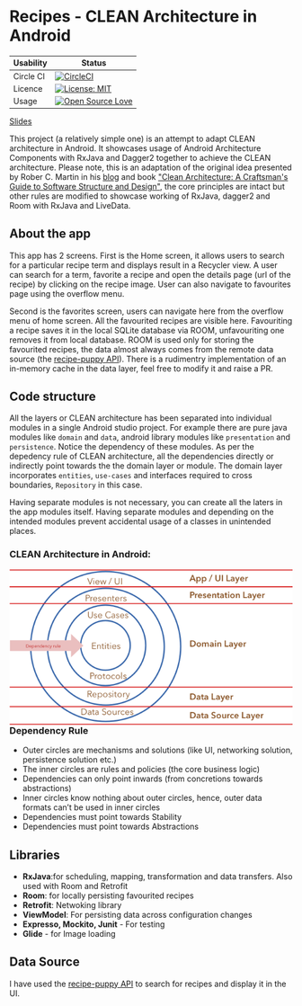 # Recipes - CLEAN Architecture in Android

| Usability | Status |
|--------|--------|
| Circle CI | [![CircleCI](https://circleci.com/gh/drulabs/RecipePuppy/tree/master.svg?style=shield&circle-token=44c7523e8b3194049edc7d69833d0a4648a5445c)](https://circleci.com/gh/drulabs/RecipePuppy/tree/master) |
| Licence | [![License: MIT](https://img.shields.io/github/license/drulabs/RecipePuppy.svg)](https://opensource.org/licenses/MIT) |
| Usage | [![Open Source Love](https://badges.frapsoft.com/os/v1/open-source.svg?v=103)](https://github.com/ellerbrock/open-source-badges/) |


[Slides](https://slides.com/drulabs/recipes-clean-android/#/)

This project (a relatively simple one) is an attempt to adapt CLEAN architecture in Android. It showcases usage of Android Architecture Components with RxJava and Dagger2 together to achieve the CLEAN architecture. Please note, this is an adaptation of the original idea presented by Rober C. Martin in his [blog](http://blog.cleancoder.com/uncle-bob/2012/08/13/the-clean-architecture.html) and book ["Clean Architecture: A Craftsman's Guide to Software Structure and Design"](https://www.amazon.com/Clean-Architecture-Craftsmans-Software-Structure/dp/0134494164), the core principles are intact but other rules are modified to showcase working of RxJava, dagger2 and Room with RxJava and LiveData. 

## About the app

This app has 2 screens. First is the Home screen, it allows users to search for a particular recipe term and displays result in a Recycler view. A user can search for a term, favorite a recipe and open the details page (url of the recipe) by clicking on the recipe image. User can also navigate to favourites page using the overflow menu.

Second is the favorites screen, users can navigate here from the overflow menu of home screen. All the favourited recipes are visible here. Favouriting a recipe saves it in the local SQLite database via ROOM, unfavouriting one removes it from local database. ROOM is used only for storing the favourited recipes, the data almost always comes from the remote data source (the [recipe-puppy API](http://www.recipepuppy.com/about/api/)). There is a rudimentry implementation of an in-memory cache in the data layer, feel free to modify it and raise a PR.

## Code structure

All the layers or CLEAN architecture has been separated into individual modules in a single Android studio project. For example there are pure java modules like `domain` and `data`, android library modules like `presentation` and `persistence`. Notice the dependency of these modules. As per the depedency rule of CLEAN architecture, all the dependencies directly or indirectly point towards the the domain layer or module. The domain layer incorporates `entities`, `use-cases` and interfaces required to cross boundaries, `Repository` in this case.

Having separate modules is not necessary, you can create all the laters in the app modules itself. Having separate modules and depending on the intended modules prevent accidental usage of a classes in unintended places.

### CLEAN Architecture in Android:

<img src="docs/CLEAN_ARCH_IMPL.png" alt="CLEAN Architecture in Android" style="float: left; margin-right: 10px;">

### Dependency Rule

- Outer circles are mechanisms and solutions (like UI, networking solution, persistence solution etc.)
- The inner circles are rules and policies (the core business logic)
- Dependencies can only point inwards (from concretions towards abstractions)
- Inner circles know nothing about outer circles, hence, outer data formats can’t be used in inner circles
- Dependencies must point towards Stability
- Dependencies must point towards Abstractions

## Libraries

- **RxJava**:for scheduling, mapping, transformation and data transfers. Also used with Room and Retrofit
- **Room**: for locally persisting favourited recipes
- **Retrofit**: Netwoking library
- **ViewModel**: For persisting data across configuration changes
- **Expresso, Mockito, Junit** - For testing
- **Glide** - for Image loading


## Data Source

I have used the [recipe-puppy API](http://www.recipepuppy.com/about/api) to search for recipes and display it in the UI.
